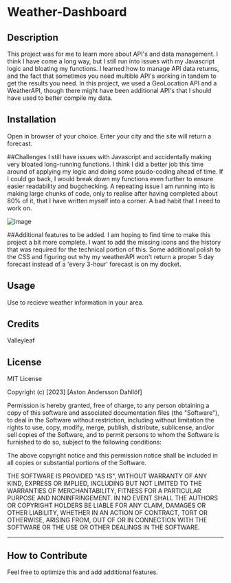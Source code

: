 # Weather-Dashboard

## Description

This project was for me to learn more about API's and data management. I think I have come a long way, but I still run into issues with my Javascript logic and bloating my functions. I learned how to manage API data returns, and the fact that sometimes you need multible API's working in tandem to get the results you need. In this project, we used a GeoLocation API and a WeatherAPI, though there might have been additional API's that I should have used to better compile my data.

## Installation

Open in browser of your choice. Enter your city and the site will return a forecast.

##Challenges
I still have issues with Javascript and accidentally making very bloated long-running functions. I think I did a better job this time around of applying my logic and doing some psudo-coding ahead of time. If I could go back, I would break down my functions even further to ensure easier readability and bugchecking. A repeating issue I am running into is making large chunks of code, only to realise after having completed about 80% of it, that I have written myself into a corner. A bad habit that I need to work on.


![image](https://github.com/Valleyleaf/Weather-Dashboard/assets/137734906/516657c5-f902-41fd-8a68-6e22be076292)

##Additional features to be added.
I am hoping to find time to make this project a bit more complete. I want to add the missing icons and the history that was required for the technical portion of this. Some additional polish to the CSS and figuring out why my weatherAPI won't return a proper 5 day forecast instead of a 'every 3-hour' forecast is on my docket.


## Usage

Use to recieve weather information in your area.


## Credits

Valleyleaf

## License

MIT License

Copyright (c) [2023] [Aston Andersson Dahllöf]

Permission is hereby granted, free of charge, to any person obtaining a copy of this software and associated documentation files (the "Software"), to deal in the Software without restriction, including without limitation the rights to use, copy, modify, merge, publish, distribute, sublicense, and/or sell copies of the Software, and to permit persons to whom the Software is furnished to do so, subject to the following conditions:

The above copyright notice and this permission notice shall be included in all copies or substantial portions of the Software.

THE SOFTWARE IS PROVIDED "AS IS", WITHOUT WARRANTY OF ANY KIND, EXPRESS OR IMPLIED, INCLUDING BUT NOT LIMITED TO THE WARRANTIES OF MERCHANTABILITY, FITNESS FOR A PARTICULAR PURPOSE AND NONINFRINGEMENT. IN NO EVENT SHALL THE AUTHORS OR COPYRIGHT HOLDERS BE LIABLE FOR ANY CLAIM, DAMAGES OR OTHER LIABILITY, WHETHER IN AN ACTION OF CONTRACT, TORT OR OTHERWISE, ARISING FROM, OUT OF OR IN CONNECTION WITH THE SOFTWARE OR THE USE OR OTHER DEALINGS IN THE SOFTWARE.

---

## How to Contribute

Feel free to optimize this and add additional features.
